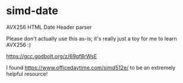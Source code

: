 # simd-date
AVX256 HTML Date Header parser

Please don't actually use this as-is; it's really just a toy for me to learn AVX256 :)

https://gcc.godbolt.org/z/69qf8rWsE

I found https://www.officedaytime.com/simd512e/ to be an extremely helpful resource!
